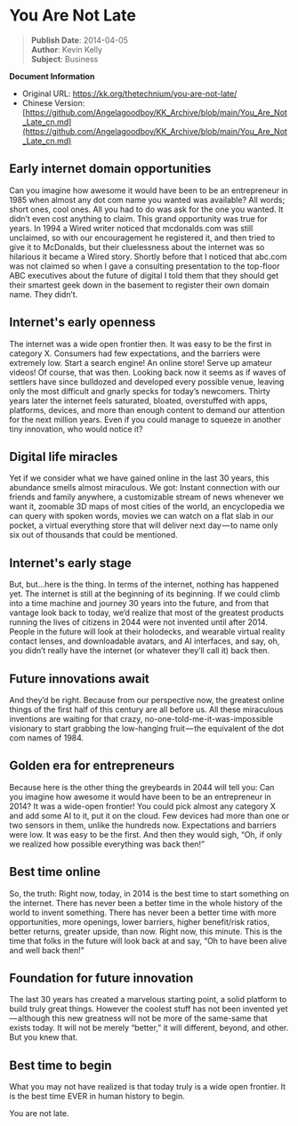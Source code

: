# You Are Not Late

> **Publish Date**: 2014-04-05  
> **Author**: Kevin Kelly  
> **Subject**: Business  

**Document Information**
- Original URL: https://kk.org/thetechnium/you-are-not-late/
- Chinese Version: [https://github.com/Angelagoodboy/KK_Archive/blob/main/You_Are_Not_Late_cn.md](https://github.com/Angelagoodboy/KK_Archive/blob/main/You_Are_Not_Late_cn.md)

## Early internet domain opportunities

Can you imagine how awesome it would have been to be an entrepreneur in 1985 when almost any dot com name you wanted was available? All words; short ones, cool ones. All you had to do was ask for the one you wanted. It didn’t even cost anything to claim. This grand opportunity was true for years. In 1994 a Wired writer noticed that mcdonalds.com was still unclaimed, so with our encouragement he registered it, and then tried to give it to McDonalds, but their cluelessness about the internet was so hilarious it became a Wired story. Shortly before that I noticed that abc.com was not claimed so when I gave a consulting presentation to the top-floor ABC executives about the future of digital I told them that they should get their smartest geek down in the basement to register their own domain name. They didn’t.

## Internet's early openness

The internet was a wide open frontier then. It was easy to be the first in category X. Consumers had few expectations, and the barriers were extremely low. Start a search engine! An online store! Serve up amateur videos! Of course, that was then. Looking back now it seems as if waves of settlers have since bulldozed and developed every possible venue, leaving only the most difficult and gnarly specks for today’s newcomers. Thirty years later the internet feels saturated, bloated, overstuffed with apps, platforms, devices, and more than enough content to demand our attention for the next million years. Even if you could manage to squeeze in another tiny innovation, who would notice it?

## Digital life miracles

Yet if we consider what we have gained online in the last 30 years, this abundance smells almost miraculous. We got: Instant connection with our friends and family anywhere, a customizable stream of news whenever we want it, zoomable 3D maps of most cities of the world, an encyclopedia we can query with spoken words, movies we can watch on a flat slab in our pocket, a virtual everything store that will deliver next day — to name only six out of thousands that could be mentioned.

## Internet's early stage

But, but…here is the thing. In terms of the internet, nothing has happened yet. The internet is still at the beginning of its beginning. If we could climb into a time machine and journey 30 years into the future, and from that vantage look back to today, we’d realize that most of the greatest products running the lives of citizens in 2044 were not invented until after 2014. People in the future will look at their holodecks, and wearable virtual reality contact lenses, and downloadable avatars, and AI interfaces, and say, oh, you didn’t really have the internet (or whatever they’ll call it) back then.

## Future innovations await

And they’d be right. Because from our perspective now, the greatest online things of the first half of this century are all before us. All these miraculous inventions are waiting for that crazy, no-one-told-me-it-was-impossible visionary to start grabbing the low-hanging fruit — the equivalent of the dot com names of 1984.

## Golden era for entrepreneurs

Because here is the other thing the greybeards in 2044 will tell you: Can you imagine how awesome it would have been to be an entrepreneur in 2014? It was a wide-open frontier! You could pick almost any category X and add some AI to it, put it on the cloud. Few devices had more than one or two sensors in them, unlike the hundreds now. Expectations and barriers were low. It was easy to be the first. And then they would sigh, “Oh, if only we realized how possible everything was back then!”

## Best time online

So, the truth: Right now, today, in 2014 is the best time to start something on the internet. There has never been a better time in the whole history of the world to invent something. There has never been a better time with more opportunities, more openings, lower barriers, higher benefit/risk ratios, better returns, greater upside, than now. Right now, this minute. This is the time that folks in the future will look back at and say, “Oh to have been alive and well back then!”

## Foundation for future innovation

The last 30 years has created a marvelous starting point, a solid platform to build truly great things. However the coolest stuff has not been invented yet — although this new greatness will not be more of the same-same that exists today. It will not be merely “better,” it will different, beyond, and other. But you knew that.

## Best time to begin

What you may not have realized is that today truly is a wide open frontier. It is the best time EVER in human history to begin.

You are not late.
